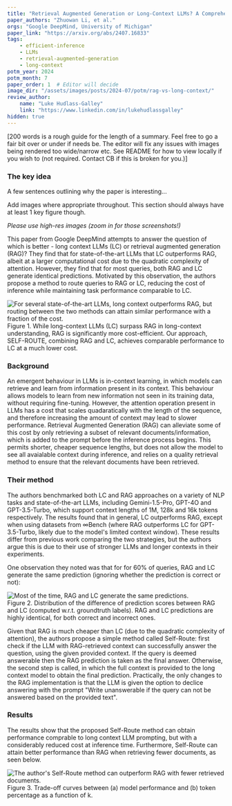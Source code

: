 ```yaml
---
title: "Retrieval Augmented Generation or Long-Context LLMs? A Comprehensive Study and Hybrid Approach"
paper_authors: "Zhuowan Li, et al."
orgs: "Google DeepMind, University of Michigan"
paper_link: "https://arxiv.org/abs/2407.16833"
tags:
    - efficient-inference
    - LLMs
    - retrieval-augmented-generation
    - long-context
potm_year: 2024
potm_month: 7
paper_order: 1  # Editor will decide
image_dir: "/assets/images/posts/2024-07/potm/rag-vs-long-context/"
review_author:
    name: "Luke Hudlass-Galley"
    link: "https://www.linkedin.com/in/lukehudlassgalley"
hidden: true
---
```


[200 words is a rough guide for the length of a summary.
Feel free to go a fair bit over or under if needs be.
The editor will fix any issues with images being rendered too wide/narrow etc.
See README for how to view locally if you wish to (not required. Contact CB if this
is broken for you.)]

### The key idea

A few sentences outlining why the paper is interesting...

Add images where appropriate throughout. This section should always
have at least 1 key figure though.

*Please use high-res images (zoom in for those screenshots!)*

This paper from Google DeepMind attempts to answer the question of which is better - long context LLMs (LC) or retrieval augmented generation (RAG)? They find that for state-of-the-art LLMs that LC outperforms RAG, albeit at a larger computational cost due to the quadratic complexity of attention. However, they find that for most queries, both RAG and LC generate identical predictions. Motivated by this observation, the authors propose a method to route queries to RAG or LC, reducing the cost of inference while maintaining task performance comparable to LC.

<img src="{{ page.image_dir | append: 'method-comparison.png' | relative_url }}" alt="For several state-of-the-art LLMs, long context outperforms RAG, but routing between the two methods can attain similar performance with a fraction of the cost.">
<figcaption>Figure 1. While long-context LLMs (LC) surpass RAG in long-context understanding, RAG is significantly more cost-efficient. Our approach, SELF-ROUTE, combining RAG and LC, achieves comparable performance to LC at a much lower cost.</figcaption>

### Background

An emergent behaviour in LLMs is in-context learning, in which models can retrieve and learn from information present in its context. This behaviour allows models to learn from new information not seen in its training data, without requiring fine-tuning. However, the attention operation present in LLMs has a cost that scales quadaratically with the length of the sequence, and therefore increasing the amount of context may lead to slower performance. Retrieval Augmented Generation (RAG) can alleviate some of this cost by only retrieving a subset of relevant documents/information, which is added to the prompt before the inference process begins. This permits shorter, cheaper sequence lengths, but does not allow the model to see all avaialable context during inference, and relies on a quality retrieval method to ensure that the relevant documents have been retrieved.

### Their method

The authors benchmarked both LC and RAG approaches on a variety of NLP tasks and state-of-the-art LLMs, including Gemini-1.5-Pro, GPT-4O and GPT-3.5-Turbo, which support context lengths of 1M, 128k and 16k tokens respectively. The results found that in general, LC outperforms RAG, except when using datasets from $`\infty`$Bench (where RAG outperforms LC for GPT-3.5-Turbo, likely due to the model's limited context window). These results differ from previous work comparing the two strategies, but the authors argue this is due to their use of stronger LLMs and longer contexts in their experiments.

One observation they noted was that for for 60% of queries, RAG and LC generate the same prediction (ignoring whether the prediction is correct or not):

<img src="{{ page.image_dir | append: 'prediction-distribution.png' | relative_url }}" alt="Most of the time, RAG and LC generate the same predictions.">
<figcaption>Figure 2. Distribution of the difference of prediction scores between RAG and LC (computed w.r.t. groundtruth labels). RAG and LC predictions are highly identical, for both correct and incorrect ones.</figcaption>

Given that RAG is much cheaper than LC (due to the quadratic complexity of attention), the authors propose a simple method called Self-Route: first check if the LLM with RAG-retrieved context can successfully answer the question, using the given provided context. If the query is deemed answerable then the RAG prediction is taken as the final answer. Otherwise, the second step is called, in which the full context is provided to the long context model to obtain the final prediction. Practically, the only changes to the RAG implementation is that the LLM is given the option to declice answering with the prompt "Write unanswerable if the query can not be answered based on the provided text".


### Results

The results show that the proposed Self-Route method can obtain performance comprable to long context LLM prompting, but with a considerably reduced cost at inference time. Furthermore, Self-Route can attain better performance than RAG when retrieving fewer documents, as seen below.

<img src="{{ page.image_dir | append: 'top-k-ablation.png' | relative_url }}" alt="The author's Self-Route method can outperform RAG with fewer retrieved documents.">
<figcaption>Figure 3. Trade-off curves between (a) model performance and (b) token percentage as a function of k.</figcaption>

